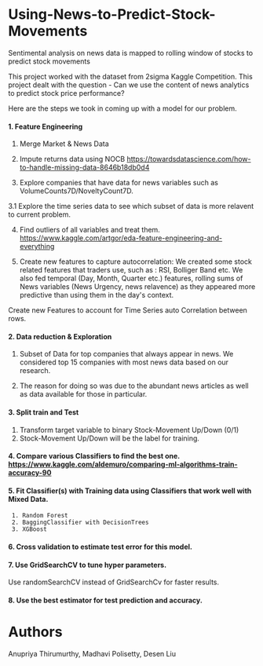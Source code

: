 # Using-News-to-Predict-Stock-Movements
Sentimental analysis on news data is mapped to rolling window of stocks to predict stock movements

This project worked with the dataset from 2sigma Kaggle Competition. This project dealt with the question - Can we use the content of news analytics to predict stock price performance? 

Here are the steps we took in coming up with a model for our problem.

#### 1. Feature Engineering

1. Merge Market & News Data

2. Impute returns data using NOCB https://towardsdatascience.com/how-to-handle-missing-data-8646b18db0d4

3. Explore companies that have data for news variables such as VolumeCounts7D/NoveltyCount7D. 

3.1 Explore the time series data to see which subset of data is more relavent to current problem.
  
4. Find outliers of all variables and treat them. https://www.kaggle.com/artgor/eda-feature-engineering-and-everything

5. Create new features to capture autocorrelation:  We created some stock related features that traders use, such as : RSI, Bolliger Band etc. We also fed temporal (Day, Month, Quarter etc.) features, rolling sums of News variables (News Urgency, news relavence) as they appeared more predictive than using them in the day's context.


Create new Features to account for Time Series auto Correlation between rows.

#### 2. Data reduction & Exploration

1. Subset of Data for top companies that always appear in news. We considered top 15 companies with most news data based on our research.

2. The reason for doing so was due to the abundant news articles as well as data available for those in particular.

#### 3. Split train and Test

1. Transform target variable to binary Stock-Movement Up/Down (0/1)
2. Stock-Movement Up/Down will be the label for training.
 
#### 4. Compare various Classifiers to find the best one. https://www.kaggle.com/aldemuro/comparing-ml-algorithms-train-accuracy-90 

#### 5. Fit Classifier(s) with Training data using Classifiers that work well with Mixed Data.

     1. Random Forest
     2. BaggingClassifier with DecisionTrees
     3. XGBoost
      
#### 6. Cross validation to estimate test error for this model.


#### 7. Use GridSearchCV to tune hyper parameters.
Use randomSearchCV instead of GridSearchCv for faster results.

#### 8. Use the best estimator for test prediction and accuracy.


# Authors

Anupriya Thirumurthy, Madhavi Polisetty, Desen Liu

